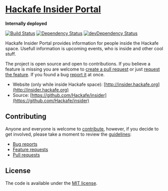 # [Hackafe Insider Portal](http://insider.hackafe.org)
**Internally deployed**

[![Build Status](https://travis-ci.org/Hackafe/insider.svg)](https://travis-ci.org/Hackafe/insider)
[![Dependency Status](https://david-dm.org/Hackafe/insider.svg)](https://david-dm.org/Hackafe/insider#info=dependencies)
[![devDependency Status](https://david-dm.org/Hackafe/insider/dev-status.svg)](https://david-dm.org/Hackafe/insider#info=devDependencies)

Hackafe Insider Portal provides information for people inside the Hackafe space. 
Usefull information is upcoming events, who is inside and other cool stuff.

The project is open source and open to contributions. If you believe a feature is missing
you are welcome to [create a pull request](CONTRIBUTING.md#pull-requests) or just [request the feature](CONTRIBUTING.md#features). If you found a bug [report it](CONTRIBUTING.md#bugs) at once.

* Website (only while inside Hackafe space): [http://insider.hackafe.org](http://insider.hackafe.org)
* Source: [https://github.com/Hackafe/insider](https://github.com/Hackafe/insider)

## Contributing

Anyone and everyone is welcome to [contribute](CONTRIBUTING.md),
however, if you decide to get involved, please take a moment to review
the [guidelines](CONTRIBUTING.md):

* [Bug reports](CONTRIBUTING.md#bugs)
* [Feature requests](CONTRIBUTING.md#features)
* [Pull requests](CONTRIBUTING.md#pull-requests)

## License

The code is available under the [MIT license](LICENSE.txt).
